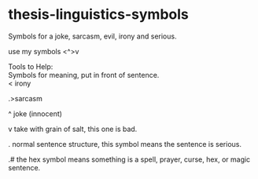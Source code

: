 # thesis-linguistics-symbols
Symbols for a joke, sarcasm, evil, irony and serious.

use my symbols <^>v

Tools to Help:  
Symbols for meaning, put in front of sentence.  
< irony
  
.>sarcasm



^ joke (innocent)




v take with grain of salt, this one is bad.


. normal sentence structure, this symbol means the sentence is serious.


.# the hex symbol means something is a spell, prayer, curse, hex, or magic sentence.


